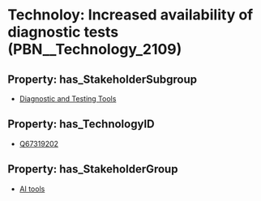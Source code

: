 # Technoloy: __Increased availability of diagnostic tests__ (PBN__Technology_2109)

## Property: has_StakeholderSubgroup

* [Diagnostic and Testing Tools](PBN__TechSubgroup_12)

## Property: has_TechnologyID

* [Q67319202](Q67319202)

## Property: has_StakeholderGroup

* [AI tools](PBN__TechGroup_0)

